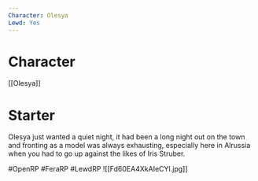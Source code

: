 ```yaml
---
Character: Olesya
Lewd: Yes
---
```

# Character
[[Olesya]]

# Starter
Olesya just wanted a quiet night, it had been a long night out on the town and fronting as a model was always exhausting, especially here in Alrussia when you had to go up against the likes of Iris Struber.  

#OpenRP #FeraRP #LewdRP 
![[Fd60EA4XkAIeCYI.jpg]]